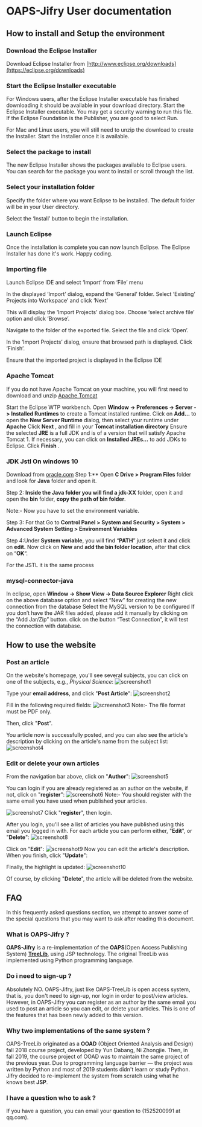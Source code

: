 # OAPS-Jifry User documentation


## How to install and Setup the environment
### Download the Eclipse Installer

Download Eclipse Installer from  [http://www.eclipse.org/downloads](https://eclipse.org/downloads) 

### Start the Eclipse Installer executable

For Windows users, after the Eclipse Installer executable has finished downloading it should be available in your download directory. Start the Eclipse Installer executable. You may get a security warning to run this file. If the Eclipse Foundation is the Publisher, you are good to select Run.

For Mac and Linux users, you will still need to unzip the download to create the Installer. Start the Installer once it is available.

### Select the package to install

The new Eclipse Installer shows the packages available to Eclipse users. You can search for the package you want to install or scroll through the list.

### Select your installation folder

Specify the folder where you want Eclipse to be installed. The default folder will be in your User directory.

Select the ‘Install’ button to begin the installation.

### Launch Eclipse

Once the installation is complete you can now launch Eclipse. The Eclipse Installer has done it's work. Happy coding.

### Importing file
Launch Eclipse IDE and select ‘Import’ from ‘File’ menu

In the displayed ‘Import’ dialog, expand the ‘General’ folder. Select ‘Existing’ Projects into Workspace’ and click ‘Next’

This will display the ‘Import Projects’ dialog box. Choose ‘select archive file’ option and click ‘Browse’.

Navigate to the folder of the exported file. Select the file and click ‘Open’.

In the ‘Import Projects’ dialog, ensure that browsed path is displayed. Click ‘Finish’.

Ensure that the imported project is displayed in the Eclipse IDE

### Apache Tomcat

If you do not have Apache Tomcat on your machine, you will first need to download and unzip [Apache Tomcat](http://jakarta.apache.org/tomcat/)

 Start the Eclipse WTP workbench.
Open  **Window -> Preferences -> Server -> Installed Runtimes** to create a Tomcat installed runtime.
Click on  **Add...**  to open the  **New Server Runtime**  dialog, then select your runtime under  **Apache**
Click **Next** , and fill in your **Tomcat installation directory** 
Ensure the selected **JRE** is a full JDK and is of a version that will satisfy Apache Tomcat 1.  If necessary, you can click on  **Installed JREs...**  to add JDKs to Eclipse.
Click  **Finish**  .

### JDK  Jstl On windows 10
Download from [oracle.com](https://www.oracle.com/technetwork/java/javase/downloads/index.html)
Step 1:**  Open  **C Drive > Program Files**  folder and look for  **Java** folder and open it.

Step 2:  **Inside the Java folder you will find a jdk-XX** folder, open it and open the  **bin** folder,  **copy the path of bin folder**.

Note:- Now you have to set the environment variable.

Step 3:  For that Go to **Control Panel > System and Security > System > Advanced System Setting > Environment Variables**

Step 4:Under **System variable**, you will find “**PATH**” just select it and click on **edit.** Now click on **New** and **add the bin folder location**, after that click on “**OK**“.

For the JSTL it is the same process

### mysql-connector-java

In eclipse, open **Window -> Show View -> Data Source Explorer**
Right click on the above database option and select “New” for creating the new connection from the database
Select the MySQL version to be configured
If you don’t have the JAR files added, please add it manually by clicking on the “Add Jar/Zip” button.
click on the button “Test Connection”, it will test the connection with database.

## How to use the website
### Post an article
On the website's homepage, you'll see several subjects, you can click on one of the subjects, e.g., *Physical Science*:
![screenshot1](Documents/screenshots/s1.png)

Type your **email address**, and click "**Post Article**":
![screenshot2](Documents/screenshots/s2.png)

Fill in the following required fields:
![screenshot3](Documents/screenshots/s3.png)
Note:- The file format must be PDF only.

Then, click "**Post**".

You article now is successfully posted, and you can also see the article's description by clicking on the article's name from the subject list:
![screenshot4](Documents/screenshots/s4.png)

### Edit or delete your own articles
From the navigation bar above, click on "**Author**":
![screenshot5](Documents/screenshots/s5.png)

You can login if you are already registered as an author on the website, if not, click on "**register**":
![screenshot6](Documents/screenshots/s6.png)
Note:- You should register with the same email you have used when published your articles.

![screenshot7](Documents/screenshots/s7.png)
Click "**register**", then login.

After you login, you'll see a list of articles you have published using this email you logged in with. For each article you can perform either, "**Edit**", or "**Delete**":
![screenshot8](Documents/screenshots/s8.png)

Click on "**Edit**":
![screenshot9](Documents/screenshots/s9.png)
Now you can edit the article's description.
When you finish, click "**Update**":

Finally, the highlight is updated:
![screenshot10](Documents/screenshots/s10.png)

Of course, by clicking "**Delete**", the article will be deleted from the website.

## FAQ
In this frequently asked questions section, we attempt to answer some of the special questions that you may want to ask after reading this document.
### What is OAPS-Jifry ?
**OAPS-Jifry** is a re-implementation of the **OAPS**(Open Access Publishing System)  **[TreeLib](https://github.com/youmowang/zjnuservice)**, using JSP technology. The original TreeLib was implemented using Python programming language.
### Do i need to sign-up ?
Absolutely NO.
OAPS-Jifry, just like OAPS-TreeLib is open access system, that is, you don't need to sign-up, nor login in order to post/view articles. However, in OAPS-Jifry you can register as an author by the same email you used to post an article so you can edit, or delete your articles. This is one of the features that has been newly added to this version.
### Why two implementations of the same system ?
OAPS-TreeLib originated as a **OOAD** (Object Oriented Analysis and Design) fall 2018 course project, developed by Yun Dabang, Ni Zhongjie. Then, in fall 2019, the course project of OOAD was to maintain the same project of the previous year. Due to programming language barrier — the project was written by Python and most of 2019 students didn't learn or study Python. Jifry decided to re-implement the system from scratch using what he knows best **JSP**.
### I have a question who to ask ?
If you have a question, you can email your question to (1525200991 at qq.com).

